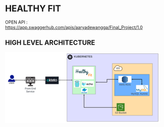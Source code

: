 # HEALTHY FIT

OPEN API : https://app.swaggerhub.com/apis/aaryadewangga/Final_Project/1.0

## HIGH LEVEL ARCHITECTURE
<img src="./doc/HLA.png">

